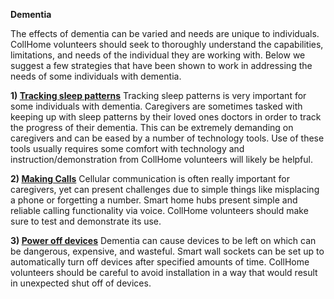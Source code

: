 **Dementia**

The effects of dementia can be varied and needs are unique to individuals. CollHome volunteers should seek to thoroughly understand the capabilities, limitations, and needs of the individual they are working with. Below we suggest a few strategies that have been shown to work in addressing the needs of some individuals with dementia.

**1) [Tracking sleep patterns](../../../Product%20Guides/Fitbit/README.md)**
        Tracking sleep patterns is very important for some individuals with dementia. Caregivers are sometimes tasked with keeping up with sleep patterns by their loved ones doctors in order to track the progress of their dementia. This can be extremely demanding on caregivers and can be eased by a number of technology tools. Use of these tools usually requires some comfort with technology and instruction/demonstration from CollHome volunteers will likely be helpful. 

**2) [Making Calls](../../../Product%20Guides/Google%20Home/README.md)**
        Cellular communication is often really important for caregivers, yet can present challenges due to simple things like misplacing a phone or forgetting a number. Smart home hubs present simple and reliable calling functionality via voice. CollHome volunteers should make sure to test and demonstrate its use.

**3) [Power off devices](../../../Product%20Guides/Wemo%20Smart%20Plug/README.md)**
        Dementia can cause devices to be left on which can be dangerous, expensive, and wasteful. Smart wall sockets can be set up to automatically turn off devices after specified amounts of time. CollHome volunteers should be careful to avoid installation in a way that would result in unexpected shut off of devices.

